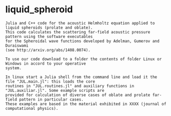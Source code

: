 # liquid_spheroid
	Julia and C++ code for the acoustic Helmholtz equation applied to liquid spheroids (prolate and oblate).
	This code calculates the scattering far-field acoustic pressure pattern using the software executables 
	for the Spheroidal wave functions developed by Adelman, Gumerov and Duraiswami
	(see http://arxiv.org/abs/1408.0074).
	
	To use our code download to a folder the contents of folder Linux or Windows in accord to your operative
	system. 
	
	In linux start a Julia shell from the command line and load it the file "JUL.main.jl": this loads the core
	routines in "JUL.routines.jl" and auxiliary functions in "JUL.auxiliar.jl". Some example scripts are
	provided for calculation of diverse cases of oblate and prolate far-field pattern in particular cases.
	These examples are based in the material exhibited in XXXX (journal of computational physics).
